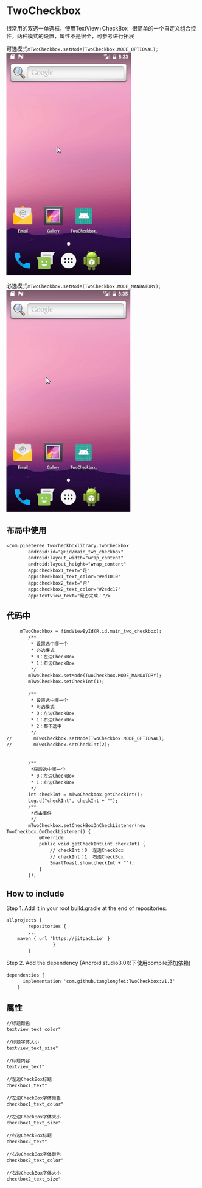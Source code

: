 # TwoCheckbox    
很常用的双选一单选框，使用TextView+CheckBox   
很简单的一个自定义组合控件，两种模式的设置，属性不是很全，可参考进行拓展   

可选模式```mTwoCheckbox.setMode(TwoCheckbox.MODE_OPTIONAL);```  
![image](https://github.com/tanglongfei/TwoCheckbox/blob/master/image/2018-01-19_16-34-16.gif) 

必选模式```mTwoCheckbox.setMode(TwoCheckbox.MODE_MANDATORY);```  
![image](https://github.com/tanglongfei/TwoCheckbox/blob/master/image/2018-01-19_16-36-06.gif)  

## 布局中使用  
```
<com.pineteree.twocheckboxlibrary.TwoCheckbox
        android:id="@+id/main_two_checkbox"
        android:layout_width="wrap_content"
        android:layout_height="wrap_content"
        app:checkbox1_text="是"
        app:checkbox1_text_color="#ed1010"
        app:checkbox2_text="否"
        app:checkbox2_text_color="#2edc17"
        app:textview_text="是否完成："/>
```
## 代码中  
```
     mTwoCheckbox = findViewById(R.id.main_two_checkbox);
        /**
         * 设置选中哪一个
         * 必选模式
         * 0：左边CheckBox
         * 1：右边CheckBox
         */
        mTwoCheckbox.setMode(TwoCheckbox.MODE_MANDATORY);
        mTwoCheckbox.setCheckInt(1);

        /**
         * 设置选中哪一个
         * 可选模式
         * 0：左边CheckBox
         * 1：右边CheckBox
         * 2：都不选中
         */
//        mTwoCheckbox.setMode(TwoCheckbox.MODE_OPTIONAL);
//        mTwoCheckbox.setCheckInt(2);


        /**
         *获取选中哪一个
         * 0：左边CheckBox
         * 1：右边CheckBox
         */
        int checkInt = mTwoCheckbox.getCheckInt();
        Log.d("checkInt", checkInt + "");
        /**
         *点击事件
         */
        mTwoCheckbox.setCheckBoxOnCheckListener(new TwoCheckbox.OnCheckListener() {
            @Override
            public void getCheckInt(int checkInt) {
                // checkInt：0  左边CheckBox
                // checkInt：1  右边CheckBox
                SmartToast.show(checkInt + "");
            }
        });
```
## How to include    
Step 1. Add it in your root build.gradle at the end of repositories: 
```
allprojects {
        repositories {
		...
	maven { url 'https://jitpack.io' }
	             }
        }
```
Step 2. Add the dependency (Android studio3.0以下使用compile添加依赖)  
```
dependencies {
	  implementation 'com.github.tanglongfei:TwoCheckbox:v1.3'
	}
```

## 属性 
```
//标题颜色
textview_text_color" 

//标题字体大小
textview_text_size" 

//标题内容
textview_text" 

//左边CheckBox标题
checkbox1_text" 

//左边CheckBox字体颜色
checkbox1_text_color"

//左边CheckBox字体大小
checkbox1_text_size"

//右边CheckBox标题
checkbox2_text" 

//右边CheckBox字体颜色
checkbox2_text_color"

//右边CheckBox字体大小
checkbox2_text_size" 
```
